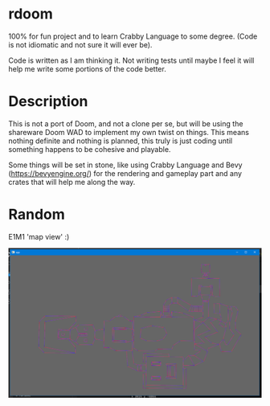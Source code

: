 # rdoom

100% for fun project and to learn Crabby Language to some degree. (Code is not idiomatic and not sure it will ever be).

Code is written as I am thinking it. Not writing tests until maybe I feel it will help me write some portions of the code better. 

# Description

This is not a port of Doom, and not a clone per se, but will be using the shareware Doom WAD to implement my own twist on things. This means nothing definite and nothing is planned, this truly is just coding until something happens to be cohesive and playable.

Some things will be set in stone, like using Crabby Language and Bevy (https://bevyengine.org/) for the rendering and gameplay part and any crates that will help me along the way.


# Random

E1M1 'map view' :)

<img src="https://github.com/codedjinn/rdoom/blob/main/docs/images/screenshot.png"/>

